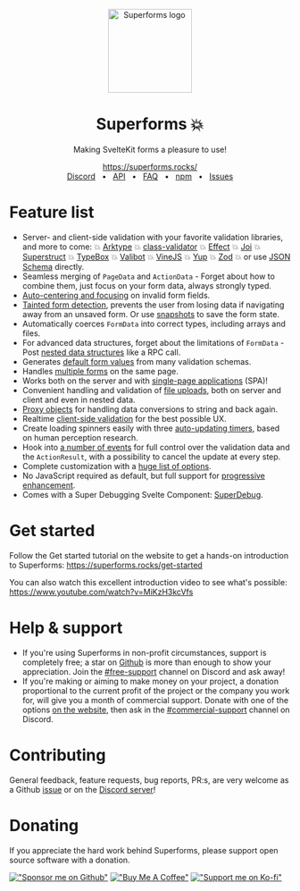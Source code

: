 <p align="center">
  <img src="https://github.com/ciscoheat/sveltekit-superforms/raw/main/logo.svg" width="150px" align="center" alt="Superforms logo" />
  <h1 align="center">Superforms 💥</h1>
  <p align="center">Making SvelteKit forms a pleasure to use!</p>
</p>

<div align="center">
  <a align="center" href="https://superforms.rocks/">https://superforms.rocks/</a>
  <br />
  <a href="https://discord.gg/g5GHjGtU2W">Discord</a>
  <span>&nbsp;&nbsp;•&nbsp;&nbsp;</span>
  <a href="https://superforms.rocks/api">API</a>
  <span>&nbsp;&nbsp;•&nbsp;&nbsp;</span>
  <a href="https://superforms.rocks/faq">FAQ</a>
  <span>&nbsp;&nbsp;•&nbsp;&nbsp;</span>
  <a href="https://www.npmjs.com/package/sveltekit-superforms">npm</a>
  <span>&nbsp;&nbsp;•&nbsp;&nbsp;</span>
  <a href="https://github.com/ciscoheat/sveltekit-superforms/issues">Issues</a>
</div>

# Feature list

- Server- and client-side validation with your favorite validation libraries, and more to come: 💥 [Arktype](https://arktype.io/) 💥 [class-validator](https://github.com/typestack/class-validator) 💥 [Effect](https://effect.website/) 💥 [Joi](https://joi.dev/) 💥 [Superstruct](https://docs.superstructjs.org/) 💥 [TypeBox](https://github.com/sinclairzx81/typebox) 💥 [Valibot](https://valibot.dev/) 💥 [VineJS](https://vinejs.dev/) 💥 [Yup](https://github.com/jquense/yup) 💥 [Zod](https://zod.dev/) 💥 or use [JSON Schema](https://json-schema.org/) directly.
- Seamless merging of `PageData` and `ActionData` - Forget about how to combine them, just focus on your form data, always strongly typed.
- [Auto-centering and focusing](https://superforms.rocks/concepts/error-handling#usage-client) on invalid form fields.
- [Tainted form detection](https://superforms.rocks/concepts/tainted), prevents the user from losing data if navigating away from an unsaved form. Or use [snapshots](https://superforms.rocks/concepts/snapshots) to save the form state.
- Automatically coerces `FormData` into correct types, including arrays and files.
- For advanced data structures, forget about the limitations of `FormData` - Post [nested data structures](https://superforms.rocks/concepts/nested-data) like a RPC call.
- Generates [default form values](https://superforms.rocks/default-values) from many validation schemas.
- Handles [multiple forms](https://superforms.rocks/concepts/multiple-forms) on the same page.
- Works both on the server and with [single-page applications](https://superforms.rocks/concepts/spa) (SPA)!
- Convenient handling and validation of [file uploads](https://superforms.rocks/concepts/files), both on server and client and even in nested data.
- [Proxy objects](https://superforms.rocks/concepts/proxy-objects) for handling data conversions to string and back again.
- Realtime [client-side validation](https://superforms.rocks/concepts/client-validation) for the best possible UX.
- Create loading spinners easily with three [auto-updating timers](https://superforms.rocks/concepts/timers), based on human perception research.
- Hook into [a number of events](https://superforms.rocks/concepts/events) for full control over the validation data and the `ActionResult`, with a possibility to cancel the update at every step.
- Complete customization with a [huge list of options](https://superforms.rocks/api#superformform-options).
- No JavaScript required as default, but full support for [progressive enhancement](https://superforms.rocks/concepts/enhance).
- Comes with a Super Debugging Svelte Component: [SuperDebug](https://superforms.rocks/super-debug).

# Get started

Follow the Get started tutorial on the website to get a hands-on introduction to Superforms: https://superforms.rocks/get-started

You can also watch this excellent introduction video to see what's possible: https://www.youtube.com/watch?v=MiKzH3kcVfs

# Help & support

- If you're using Superforms in non-profit circumstances, support is completely free; a star on [Github](https://github.com/ciscoheat/sveltekit-superforms) is more than enough to show your appreciation. Join the [#free-support](https://discord.gg/8X9Wfb2wbz) channel on Discord and ask away!
- If you're making or aiming to make money on your project, a donation proportional to the current profit of the project or the company you work for, will give you a month of commercial support. Donate with one of the options [on the website](https://superforms.rocks/support#commercial-support), then ask in the [#commercial-support](https://discord.gg/m6hUXE4eNQ) channel on Discord.

# Contributing

General feedback, feature requests, bug reports, PR:s, are very welcome as a Github [issue](https://github.com/ciscoheat/sveltekit-superforms/issues) or on the [Discord server](https://discord.gg/g5GHjGtU2W)!

# Donating

If you appreciate the hard work behind Superforms, please support open source software with a donation.

[!["Sponsor me on Github"](https://github.com/ciscoheat/sveltekit-superforms/raw/main/github.png)](https://github.com/sponsors/ciscoheat) [!["Buy Me A Coffee"](https://github.com/ciscoheat/sveltekit-superforms/raw/main/buymeacoffee.webp)](https://www.buymeacoffee.com/ciscoheat) [!["Support me on Ko-fi"](https://github.com/ciscoheat/sveltekit-superforms/raw/main/ko-fi.png)](https://ko-fi.com/ciscoheat)
